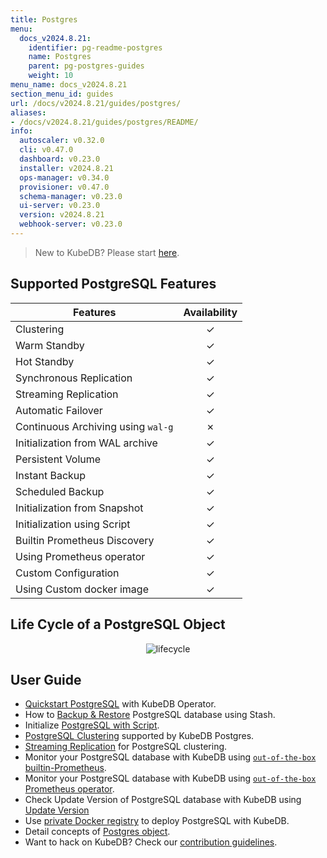 ```yaml
---
title: Postgres
menu:
  docs_v2024.8.21:
    identifier: pg-readme-postgres
    name: Postgres
    parent: pg-postgres-guides
    weight: 10
menu_name: docs_v2024.8.21
section_menu_id: guides
url: /docs/v2024.8.21/guides/postgres/
aliases:
- /docs/v2024.8.21/guides/postgres/README/
info:
  autoscaler: v0.32.0
  cli: v0.47.0
  dashboard: v0.23.0
  installer: v2024.8.21
  ops-manager: v0.34.0
  provisioner: v0.47.0
  schema-manager: v0.23.0
  ui-server: v0.23.0
  version: v2024.8.21
  webhook-server: v0.23.0
---
```


> New to KubeDB? Please start [here](/docs/v2024.8.21/README).

## Supported PostgreSQL Features

| Features                           | Availability |
| ---------------------------------- |:------------:|
| Clustering                         |   &#10003;   |
| Warm Standby                       |   &#10003;   |
| Hot Standby                        |   &#10003;   |
| Synchronous Replication            |   &#10003;   |
| Streaming Replication              |   &#10003;   |
| Automatic Failover                 |   &#10003;   |
| Continuous Archiving using `wal-g` |   &#10007;   |
| Initialization from WAL archive    |   &#10003;   |
| Persistent Volume                  |   &#10003;   |
| Instant Backup                     |   &#10003;   |
| Scheduled Backup                   |   &#10003;   |
| Initialization from Snapshot       |   &#10003;   |
| Initialization using Script        |   &#10003;   |
| Builtin Prometheus Discovery       |   &#10003;   |
| Using Prometheus operator          |   &#10003;   |
| Custom Configuration               |   &#10003;   |
| Using Custom docker image          |   &#10003;   |

## Life Cycle of a PostgreSQL Object

<p align="center">
  <img alt="lifecycle"  src="/docs/v2024.8.21/images/postgres/lifecycle.png">
</p>

## User Guide

- [Quickstart PostgreSQL](/docs/v2024.8.21/guides/postgres/quickstart/quickstart) with KubeDB Operator.
- How to [Backup & Restore](/docs/v2024.8.21/guides/postgres/backup/overview/) PostgreSQL database using Stash.
- Initialize [PostgreSQL with Script](/docs/v2024.8.21/guides/postgres/initialization/script_source).
- [PostgreSQL Clustering](/docs/v2024.8.21/guides/postgres/clustering/ha_cluster) supported by KubeDB Postgres.
- [Streaming Replication](/docs/v2024.8.21/guides/postgres/clustering/streaming_replication) for PostgreSQL clustering.
- Monitor your PostgreSQL database with KubeDB using [`out-of-the-box` builtin-Prometheus](/docs/v2024.8.21/guides/postgres/monitoring/using-builtin-prometheus).
- Monitor your PostgreSQL database with KubeDB using [`out-of-the-box` Prometheus operator](/docs/v2024.8.21/guides/postgres/monitoring/using-prometheus-operator).
- Check Update Version of PostgreSQL database with KubeDB using [Update Version](/docs/v2024.8.21/guides/postgres/update-version/versionupgrading)
- Use [private Docker registry](/docs/v2024.8.21/guides/postgres/private-registry/using-private-registry) to deploy PostgreSQL with KubeDB.
- Detail concepts of [Postgres object](/docs/v2024.8.21/guides/postgres/concepts/postgres).
- Want to hack on KubeDB? Check our [contribution guidelines](/docs/v2024.8.21/CONTRIBUTING).
